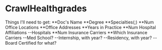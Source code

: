 CrawlHealthgrades
=================

Things I'll need to get:
**Doc's Name
**Degree
**Specialties(;)
**Num Office Locations
**Office Addresses
**Years in Practice
**Num Hospital Affiliations
--Hospitals
**Num Insurance Carriers
**Which Insurance Carriers
--Med School?
--Internship, with year?
--Residency, with year?
--Board Certified for what?

